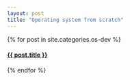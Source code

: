 ```yaml
---
layout: post
title: "Operating system from scratch"
---
```


{% for post in site.categories.os-dev %}
  <h4>
    <a href="{{ post.url }}">
      {{ post.title }}
    </a>
  </h4>
{% endfor %}